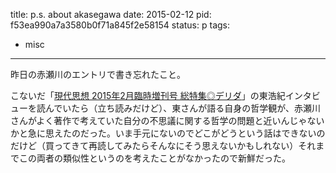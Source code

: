 title: p.s. about akasegawa
date: 2015-02-12
pid: f53ea990a7a3580b0f71a845f2e58154
status: p
tags:
- misc
---

昨日の赤瀬川のエントリで書き忘れたこと。

こないだ「<a href="http://www.amazon.co.jp/exec/obidos/ASIN/B00SH54P7O/dotimpact-22/ref=nosim/" name="amazletlink" target="_blank">現代思想 2015年2月臨時増刊号 総特集◎デリダ</a>」の東浩紀インタビューを読んでいたら（立ち読みだけど）、東さんが語る自身の哲学観が、赤瀬川さんがよく著作で考えていた自分の不思議に関する哲学の問題と近いんじゃないかと急に思えたのだった。いま手元にないのでどこがどうという話はできないのだけど（買ってきて再読してみたらそんなにそう思えないかもしれない）それまでこの両者の類似性というのを考えたことがなかったので新鮮だった。
